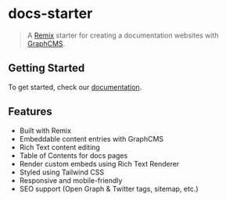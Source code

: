 # docs-starter

> A [Remix](https://remix.run/) starter for creating a documentation websites with [GraphCMS](https://graphcms.com).

## Getting Started

To get started, check our [documentation](https://docs.withheadlesscms.com/getting-started).

## Features

- Built with Remix
- Embeddable content entries with GraphCMS
- Rich Text content editing
- Table of Contents for docs pages
- Render custom embeds using Rich Text Renderer
- Styled using Tailwind CSS
- Responsive and mobile-friendly
- SEO support (Open Graph & Twitter tags, sitemap, etc.)
